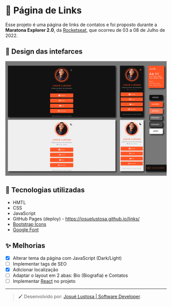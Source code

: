 # :link: Página de Links
Esse projeto é uma página de links de contatos e foi proposto durante a **Maratona Explorer 2.0**, da [Rocketseat](https://www.rocketseat.com.br/), que ocorreu de 03 a 08 de Julho de 2022.

## :art: Design das intefarces
![myimage-alt-tag](https://github.com/josuelustosa/links/blob/main/assets/img/banner-id-visual.png)

## :wrench: Tecnologias utilizadas
* HMTL
* CSS
* JavaScript
* GitHub Pages (deploy) - https://josuelustosa.github.io/links/
* [Bootstrap Icons](https://icons.getbootstrap.com/)
* [Google Font](https://fonts.google.com/)

## :sparkles: Melhorias
- [x] Alterar tema da página com JavaScript (Dark/Light)
- [ ] Implementar tags de SEO
- [x] Adicionar localização
- [ ] Adaptar o layout em 2 abas: Bio (Biografia) e Contatos
- [ ] Implementar [React](https://beta.reactjs.org/) no projeto

---
> :paintbrush: Desenvolvido por: [Josué Lustosa | Software Developer](https://josuelustosa.github.io/links/).
